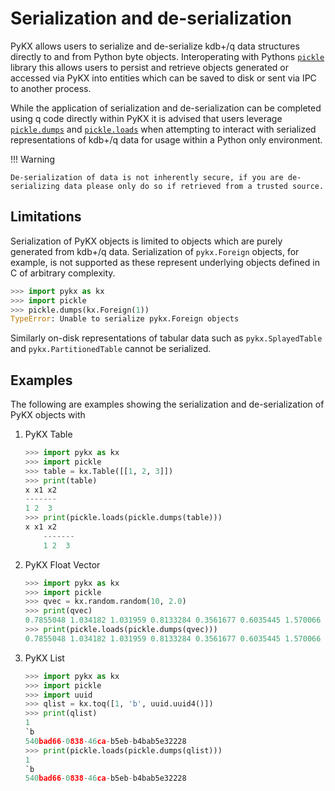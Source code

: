 # Serialization and de-serialization

PyKX allows users to serialize and de-serialize kdb+/q data structures directly to and from Python byte objects. Interoperating with Pythons [`pickle`](https://docs.python.org/3/library/pickle.html) library this allows users to persist and retrieve objects generated or accessed via PyKX into entities which can be saved to disk or sent via IPC to another process.

While the application of serialization and de-serialization can be completed using q code directly within PyKX it is advised that users leverage [`pickle.dumps`](https://docs.python.org/3/library/pickle.html#pickle.dumps) and [`pickle.loads`](https://docs.python.org/3/library/pickle.html#pickle.loads) when attempting to interact with serialized representations of kdb+/q data for usage within a Python only environment. 

!!! Warning

	De-serialization of data is not inherently secure, if you are de-serializing data please only do so if retrieved from a trusted source.

## Limitations

Serialization of PyKX objects is limited to objects which are purely generated from kdb+/q data. Serialization of `pykx.Foreign` objects, for example, is not supported as these represent underlying objects defined in C of arbitrary complexity.

```python
>>> import pykx as kx
>>> import pickle
>>> pickle.dumps(kx.Foreign(1))
TypeError: Unable to serialize pykx.Foreign objects
```

Similarly on-disk representations of tabular data such as `pykx.SplayedTable` and `pykx.PartitionedTable` cannot be serialized.

## Examples

The following are examples showing the serialization and de-serialization of PyKX objects with

1. PyKX Table

	```python
	>>> import pykx as kx
	>>> import pickle
	>>> table = kx.Table([[1, 2, 3]])
	>>> print(table)
	x x1 x2
	-------
	1 2  3 
	>>> print(pickle.loads(pickle.dumps(table)))
	x x1 x2
        -------
        1 2  3
	```

2. PyKX Float Vector

	```python
	>>> import pykx as kx
	>>> import pickle
	>>> qvec = kx.random.random(10, 2.0)
	>>> print(qvec)
	0.7855048 1.034182 1.031959 0.8133284 0.3561677 0.6035445 1.570066 1.069419 1..
	>>> print(pickle.loads(pickle.dumps(qvec)))
	0.7855048 1.034182 1.031959 0.8133284 0.3561677 0.6035445 1.570066 1.069419 1..
	```

3. PyKX List

	```python
	>>> import pykx as kx
	>>> import pickle
	>>> import uuid
	>>> qlist = kx.toq([1, 'b', uuid.uuid4()])
	>>> print(qlist)
	1
	`b
	540bad66-0838-46ca-b5eb-b4bab5e32228
	>>> print(pickle.loads(pickle.dumps(qlist)))
	1
	`b
	540bad66-0838-46ca-b5eb-b4bab5e32228
	```
